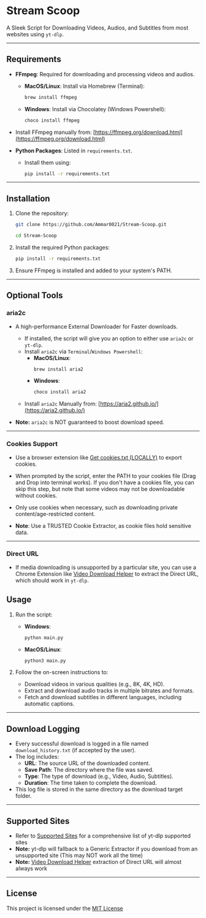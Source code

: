 # Stream Scoop

A Sleek Script for Downloading Videos, Audios, and Subtitles from most websites using `yt-dlp`.

---

## Requirements

- **FFmpeg**: Required for downloading and processing videos and audios.

  - **MacOS/Linux**: Install via Homebrew (Terminal):
    ```sh
    brew install ffmpeg
    ```
  - **Windows**: Install via Chocolatey (Windows Powershell):
    ```sh
    choco install ffmpeg
    ```
- Install FFmpeg manually from: [https://ffmpeg.org/download.html](https://ffmpeg.org/download.html)

- **Python Packages**: Listed in `requirements.txt`.
  - Install them using:
    ```sh
    pip install -r requirements.txt
    ```

---

## Installation

1. Clone the repository:
    ```sh
    git clone https://github.com/Ammar0021/Stream-Scoop.git
    ```
    ```sh
    cd Stream-Scoop
    ```

2. Install the required Python packages:
    ```sh
    pip install -r requirements.txt
    ```

3. Ensure FFmpeg is installed and added to your system's PATH.

---

## Optional Tools

### aria2c
- A high-performance External Downloader for Faster downloads.
  - If installed, the script will give you an option to either use `aria2c` or `yt-dlp`.
  - Install `aria2c` via `Terminal`/`Windows Powershell`:
    - **MacOS/Linux**:
      ```sh
      brew install aria2
      ```
    - **Windows**:
      ```sh
      choco install aria2
      ```
  - Install `aria2c` Manually from: [https://aria2.github.io/](https://aria2.github.io/)

- **Note:** `aria2c` is NOT guaranteed to boost download speed.

---

### Cookies Support
- Use a browser extension like [Get cookies.txt (LOCALLY)](https://chromewebstore.google.com/detail/get-cookiestxt-locally/cclelndahbckbenkjhflpdbgdldlbecc) to export cookies.
- When prompted by the script, enter the PATH to your cookies file (Drag and Drop into terminal works). If you don't have a cookies file, you can skip this step, but note that some videos may not be downloadable without cookies.
- Only use cookies when necessary, such as downloading private content/age-restricted content.

- **Note**: Use a TRUSTED Cookie Extractor, as cookie files hold sensitive data.

---

### Direct URL
- If media downloading is unsupported by a particular site, you can use a Chrome Extension like [Video Download Helper](https://chromewebstore.google.com/detail/video-downloadhelper/lmjnegcaeklhafolokijcfjliaokphfk) to extract the Direct URL, which should work in `yt-dlp`.

## Usage

1. Run the script:
    - **Windows**:
      ```sh
      python main.py
      ```
    - **MacOS/Linux**:
      ```sh
      python3 main.py
      ```

2. Follow the on-screen instructions to:
    - Download videos in various qualities (e.g., 8K, 4K, HD).
    - Extract and download audio tracks in multiple bitrates and formats.
    - Fetch and download subtitles in different languages, including automatic captions.

--- 

## Download Logging

- Every successful download is logged in a file named `download_history.txt` (if accepted by the user).
- The log includes:
  - **URL**: The source URL of the downloaded content.
  - **Save Path**: The directory where the file was saved.
  - **Type**: The type of download (e.g., Video, Audio, Subtitles).
  - **Duration**: The time taken to complete the download.
- This log file is stored in the same directory as the download target folder.

---

## Supported Sites

- Refer to [Supported Sites](https://github.com/yt-dlp/yt-dlp/blob/master/supportedsites.md) for a comprehensive list of yt-dlp supported sites 
- **Note:** yt-dlp will fallback to a Generic Extractor if you download from an unsupported site (This may NOT work all the time)
- **Note:** [Video Download Helper](https://chromewebstore.google.com/detail/video-downloadhelper/lmjnegcaeklhafolokijcfjliaokphfk) extraction of Direct URL will almost always work

---

## License

This project is licensed under the [MIT License](LICENSE)
